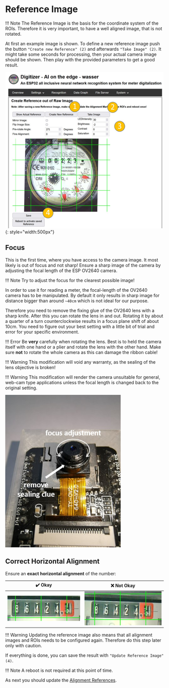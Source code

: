 # Reference Image

!!! Note
    The Reference Image is the basis for the coordinate system of the ROIs. Therefore it is very important, to have a well aligned image, that is not rotated. 

At first an example image is shown.
To define a new reference image push the button `"Create new Reference" (2)` and afterwards `"Take Image" (2)`. It might take some seconds for processing, then your actual camera image should be shown.
Then play with the provided parameters to get a good result.

![](img/initial_setup_1_reference_image.jpg){: style="width:500px"}

## Focus
This is the first time, where you have access to the camera image. It most likely is out of focus and not sharp!
Ensure a sharp image of the camera by adjusting the focal length of the ESP OV2640 camera.

!!! Note
    Try to adjust the focus for the clearest possible image!


In order to use it for reading a meter, the focal-length  of the OV2640 camera has to be manipulated.
By default it only results in sharp image for distance bigger than around `~40cm` which is not ideal for our purpose.

Therefore you need to remove the fixing glue of the OV2640 lens with a sharp knife. After this you can rotate the lens in and out. Rotating it by about a quarter of a turn counterclockwise results in a focus plane shift of about 10cm. You need to figure out your best setting with a little bit of  trial and error for your specific environment.

!!! Error
    Be **very** carefully when rotating the lens. Best is to held the camera itself with one hand or a plier and rotate the lens with the other hand.
    Make sure **not** to rotate the whole camera as this can damage the ribbon cable!

!!! Warning
    This modification will void any warranty, as the sealing of the lens objective is broken!

!!! Warning
    This modification will render the camera unsuitable for general, web-cam type applications unless the focal length is changed back to the original setting.

![](img/focus_adjustment.jpg)



## Correct Horizontal Alignment

Ensure an **exact horizontal alignment** of the number:

| :heavy_check_mark: Okay     | :x: Not Okay                    |
| --------------------------- | ------------------------------- |
| ![](img/alignment_okay.jpg) | ![](img/alignment_not_okay.jpg) |

!!! Warning
    Updating the reference image also means that all alignment images and ROIs needs to be configured again.
    Therefore do this step later only with caution.

If everything is done, you can save the result with `"Update Reference Image" (4)`.

!!! Note
    A reboot is not required at this point of time.

As next you should update the [Alignment References](Alignment.md).

